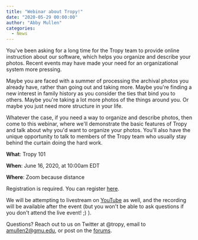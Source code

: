 ```yaml
---
title: "Webinar about Tropy!"
date: "2020-05-29 00:00:00"
author: "Abby Mullen"
categories:
  - News
---
```


You've been asking for a long time for the Tropy team to provide online instruction about our software, which helps you organize and describe your photos. Recent events may have made your need for an organizational system more pressing.

Maybe you are faced with a summer of processing the archival photos you already have, rather than going out and taking more. Maybe you're finding a new interest in family history as you consider the ties that bind you to others. Maybe you're taking a lot more photos of the things around you. Or maybe you just need more structure in your life.

Whatever the case, if you need a way to organize and describe photos, then come to this webinar, where we'll demonstrate the basic features of Tropy and talk about why you'd want to organize your photos. You'll also have the unique opportunity to talk to members of the Tropy team who usually stay behind the curtain doing the hard work.

**What**: Tropy 101

**When**: June 16, 2020, at 10:00am EDT

**Where**: Zoom because distance

Registration is required. You can register [here](https://gmu.zoom.us/webinar/register/WN_rWibB5K6QcSaqOqafkC1oA).

We will be attempting to livestream on [YouTube](https://www.youtube.com/channel/UCQ3QCuNGz825BGSHG9JryeA?view_as=subscriber) as well, and the recording will be available after the event (but you won't be able to ask questions if you don't attend the live event! ;) ).

Questions? Reach out to us on Twitter at @tropy, email to amullen2@gmu.edu, or post on the [forums](https://forums.tropy.org/).
